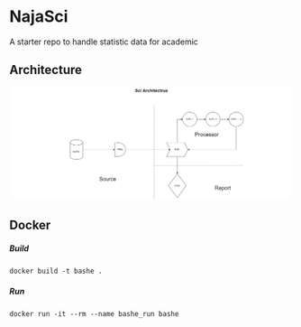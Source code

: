 # NajaSci

A starter repo to handle statistic data for academic

## Architecture

![](architecture.png)

## Docker

##### Build

 ```
 docker build -t bashe .
 ```

##### Run

```
docker run -it --rm --name bashe_run bashe
```